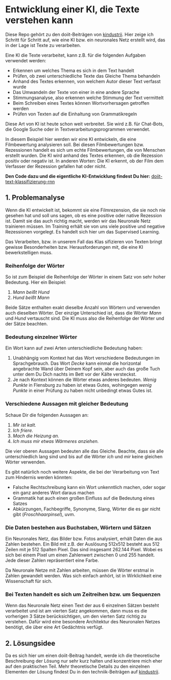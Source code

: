# Entwicklung einer KI, die Texte verstehen kann

Diese Repo gehört zu den doiit-Beiträgen von [kindustrii](https://www.kindustrii.de).
Hier zeige ich Schritt für Schritt auf, wie eine KI bzw. ein neuronales Netz erstellt wird, das in der Lage ist Texte zu verarbeiten.

Eine KI die Texte verarbeitet, kann z.B. für die folgenden Aufgaben verwendet werden:
- Erkennen um welches Thema es sich in dem Text handelt
- Prüfen, ob zwei unterschiedliche Texte das Gleiche Thema behandeln
- Anhand des Textes erkennen, von welchem Autor dieser Text verfasst wurde
- Das Umwandeln der Texte von einer in eine andere Sprache 
- Stimmungsanalyse, also erkennen welche Stimmung der Text vermittelt
- Beim Schreiben eines Textes können Wortvorhersagen getroffen werden
- Prüfen von Texten auf die Einhaltung von Grammatikregeln

Diese Art von KI ist heute schon weit verbreitet. Sie wird z.B. für Chat-Bots, die Google Suche oder in Textverarbeitungsprogrammen verwendet.

In diesem Beispiel hier werden wir eine KI entwickeln, die eine Filmbewertung analysieren soll. Bei diesen Filmbewertungen bzw. Rezessionen handelt es sich um echte Filmbewertungen, die von Menschen erstellt wurden. Die KI wird anhand des Textes erkennen, ob die Rezession positiv oder negativ ist. In anderen Worten: Die KI erkennt, ob der Film dem Verfasser der Rezession gefallen hat oder nicht.

**Den Code dazu und die eigentliche KI-Entwicklung findest Du hier:** [doiit-text-klassifizierung-rnn](https://github.com/kindustrii/doiit-text-klassifizierung-rnn/blob/main/doiit_text_klassifizierung_mit_rnn.ipynb)

## 1. Problemanalyse 

Wenn die KI entwickelt ist, bekommt sie eine Filmrezension, die sie noch nie gesehen hat und soll uns sagen, ob es eine positive oder native Rezession ist. Damit sie das auch richtig macht, werden wir das Neuronale Netz trainieren müssen. Im Training erhält sie von uns viele positive und negative Rezessionen vorgelegt. Es handelt sich hier um das Supervised Learning.

Das Verarbeiten, bzw. in unserem Fall das Klas
sifizieren von Texten bringt gewisse Besonderheiten bzw. Herausforderungen mit, die eine KI bewerkstelligen muss. 

### Reihenfolge der Wörter

So ist zum Beispiel die Reihenfolge der Wörter in einem Satz von sehr hoher Bedeutung. Hier ein Beispiel:
1. *Mann beißt Hund*
2. *Hund beißt Mann*

Beide Sätze enthalten exakt dieselbe Anzahl von Wörtern und verwenden auch dieselben Wörter. Der einzige Unterschied ist, dass die Wörter *Mann* und *Hund* vertauscht sind. Die KI muss also die Reihenfolge der Wörter und der Sätze beachten.

### Bedeutung einzelner Wörter

Ein Wort kann auf zwei Arten unterschiedliche Bedeutung haben:
1. Unabhängig vom Kontext hat das Wort verschiedene Bedeutungen im Sprachgebrauch. Das Wort *Decke* kann einmal die horizontal angebrachte Wand über Deinem Kopf sein, aber auch das große Tuch unter dem Du Dich nachts im Bett vor der Kälte versteckst.
2. Je nach Kontext können die Wörter etwas anderes bedeuten. *Wenig Punkte* in Flensburg zu haben ist etwas Gutes, wohingegen *wenig Punkte* in einer Prüfung zu haben nicht unbedingt etwas Gutes ist.

### Verschiedene Aussagen mit gleicher Bedeutung

Schaue Dir die folgenden Aussagen an:
1. *Mir ist kalt.*
2. *Ich friere.*
3. *Mach die Heizung an.*
4. *Ich muss mir etwas Wärmeres anziehen.*

Die vier oberen Aussagen bedeuten alle das Gleiche. Beachte, dass sie alle unterschiedlich lang sind und bis auf die Wörter *ich* und *mir* keine gleichen Wörter verwenden.

Es gibt natürlich noch weitere Aspekte, die bei der Verarbeitung von Text zum Hindernis werden könnten:
- Falsche Rechtschreibung kann ein Wort unkenntlich machen, oder sogar ein ganz anderes Wort daraus machen
- Grammatik hat auch einen großen Einfluss auf die Bedeutung eines Satzes
- Abkürzungen, Fachbegriffe, Synonyme, Slang, Wörter die es gar nicht gibt (*Froschhaarpinsel*), uvm.

### Die Daten bestehen aus Buchstaben, Wörtern und Sätzen 

Ein Neuronales Netz, das Bilder bzw. Fotos analysiert, erhält Daten die aus Zahlen bestehen. Ein Bild mit z.B. der Auslösung 512x512 besteht aus 512 Zeilen mit je 512 Spalten Pixel. Das sind insgesamt 262.144 Pixel. Wobei es sich bei einem Pixel um einen Zahlenwert zwischen 0 und 255 handelt. Jede dieser Zahlen repräsentiert eine Farbe.

Da Neuronale Netze mit Zahlen arbeiten, müssen die Wörter erstmal in Zahlen gewandelt werden. Was sich einfach anhört, ist in Wirklichkeit eine Wissenschaft für sich.

### Bei Texten handelt es sich um Zeitreihen bzw. um Sequenzen

Wenn das Neuronale Netz einen Text der aus 6 einzelnen Sätzen besteht verarbeitet und ist am vierten Satz angekommen, dann muss es die vorherigen 3 Sätze berücksichtigen, um den vierten Satz richtig zu verstehen. Dafür wird eine besondere Architektur des Neuronalen Netzes benötigt, die über eine Art Gedächtnis verfügt.

## 2. Lösungsidee

Da es sich hier um einen doiit-Beitrag handelt, werde ich die theoretische Beschreibung der Lösung nur sehr kurz halten und konzentriere mich eher auf den praktischen Teil. Mehr theoretische Details zu den einzelnen Elementen der Lösung findest Du in den techniik-Beiträgen auf [kindustrii](https://www.kindustrii.de).


